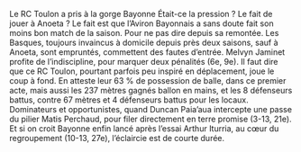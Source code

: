 Le RC Toulon a pris à la gorge Bayonne
Était-ce la pression ? Le fait de jouer à Anoeta ? Le fait est que l’Aviron Bayonnais a sans doute fait son moins bon match de la saison. Pour ne pas dire depuis sa remontée. Les Basques, toujours invaincus à domicile depuis près deux saisons, sauf à Anoeta, sont empruntés, commettent des fautes d’entrée. Melvyn Jaminet profite de l’indiscipline, pour marquer deux pénalités (6e, 9e). Il faut dire que ce RC Toulon, pourtant parfois peu inspiré en déplacement, joue le coup à fond. En atteste leur 63 % de possession de balle, dans ce premier acte, mais aussi les 237 mètres gagnés ballon en mains, et les 8 défenseurs battus, contre 67 mètres et 4 défenseurs battus pour les locaux. Dominateurs et opportunistes, quand Duncan Paia’aua intercepte une passe du pilier Matis Perchaud, pour filer directement en terre promise (3-13, 21e). Et si on croit Bayonne enfin lancé après l’essai Arthur Iturria, au cœur du regroupement (10-13, 27e), l’éclaircie est de courte durée.